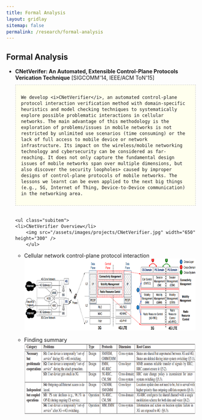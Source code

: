 ```yaml
---
title: Formal Analysis
layout: gridlay
sitemap: false
permalink: /research/formal-analysis
---
```


<style>
p {
    display: inline-block;
}
img {
    border-radius: 0%;
}

.jumbotron{
    padding:3%;
    padding-bottom:10px;
    padding-top:10px;
    margin-top:10px;
    margin-bottom:30px;
	background-color: #ffffee;
	border: 1px dashed #cccccc;
}
pre{
    white-space: pre-wrap;  
    white-space: -moz-pre-wrap; 
    white-space: -pre-wrap; 
    white-space: -o-pre-wrap; 
    word-wrap: break-word; 
    width:100%; overflow-x:auto;
}
</style>

<div class="container" markdown="0">
<h2>Formal Analysis</h2>
  
<ul>
  <li><b>CNetVerifer: An Automated, Extensible Control-Plane Protocols Verication Technique</b> [SIGCOMM'14, IEEE/ACM ToN'15]
  </li>
  <div class="jumbotron">
  <!--The control-plane protocols in cellular
	networks communicate with each other, and provide a rich set of control functions vital to cellular networks over
	three dimensions, cross-layers, cross-domains (circuit-switched and packet-switched), and cross-systems (3G and
	4G). Despite their significance, the problem of verifying protocol correctness remains largely unaddressed due to
	its complex interaction patterns and inaccessibility of cellular network infrastructure. </br> </br>-->

	We develop <i>CNetVerifier</i>, an automated control-plane protocol interaction verification method with domain-specific heuristics and model checking techniques to systematically explore possible problematic interactions in cellular networks. The main advantage of this methodology is the exploration of problems/issues in mobile networks is not restricted by unlimited use scenarios (time consuming) or the lack of full access to mobile device or network infrastructure. Its impact on the wireless/mobile networking technology and cybersecurity can be considered as far-reaching. It does not only capture the fundamental design issues of mobile networks span over multiple dimensions, but also discover the security loopholes> caused by improper designs of control-plane protocols of mobile networks. The lessons we learnt can be even applied to the next big things (e.g., 5G, Internet of Thing, Device-to-Device communication) in the networking area.
	
	
  </div>
  
  
	
    <ul class="subitem">
  	<li>CNetVerifier Overview</li>
  		<img src="/assets/images/projects/CNetVerifier.jpg" width="650" height="300" />  		
		</ul>
  
  <ul class="subitem">
  	<li>Cellular network control-plane protocol interaction</li>
  		<img src="/assets/images/projects/protocol-interaction.png" width="650" height="190" />  		
		</ul>  

  <ul class="subitem">
  	<li>Finding summary</li>
  		<img src="/assets/images/projects/findings.png" width="650" height="190"/>  		
		</ul>

  </ul>

</div>